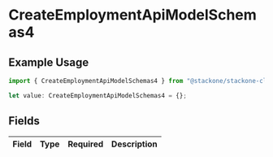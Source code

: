 # CreateEmploymentApiModelSchemas4

## Example Usage

```typescript
import { CreateEmploymentApiModelSchemas4 } from "@stackone/stackone-client-ts/sdk/models/shared";

let value: CreateEmploymentApiModelSchemas4 = {};
```

## Fields

| Field       | Type        | Required    | Description |
| ----------- | ----------- | ----------- | ----------- |